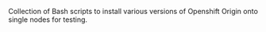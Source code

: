 Collection of Bash scripts to install various versions of 
Openshift Origin onto single nodes for testing.
